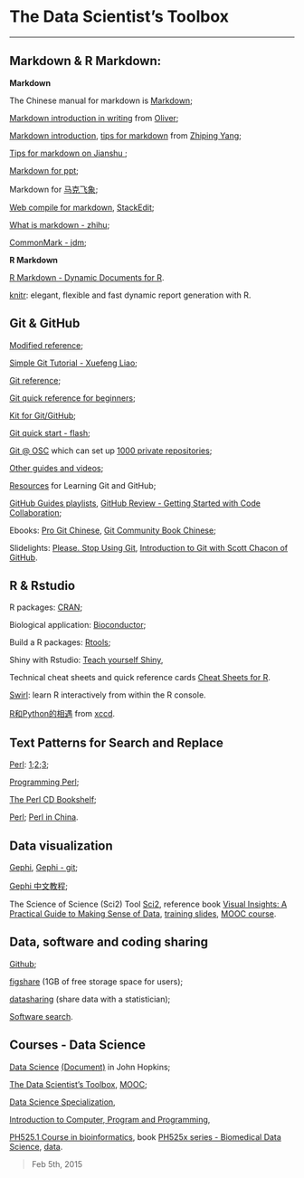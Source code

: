 # The Data Scientist’s Toolbox


***

## Markdown & R Markdown:

**Markdown**

The Chinese manual for markdown is [Markdown](http://wowubuntu.com/markdown/); 

[Markdown introduction in writing](http://joinwee.com/lesson/10/) from [Oliver](http://swordi.com/projects/);

[Markdown introduction](http://www.yangzhiping.com/tech/r-markdown-knitr.html), [tips for markdown](http://www.yangzhiping.com/tech/markdown.html?nsukey=240IHKrBNrXpmuZDTUrdaBZgRtXNGOCFkYyTs%2BjlVBhs%2BN2xpds3f%2FT2w63wfEf7fWM5JXfqA5GLNIwe1mqP5A%3D%3D) from [Zhiping Yang](http://www.yangzhiping.com/);

[Tips for markdown on Jianshu ](http://www.jianshu.com/collection/BDu5F8);

[Markdown for ppt](https://github.com/gnab/remark);

Markdown for [马克飞象](http://maxiang.info/);

[Web compile for markdown](http://tool.oschina.net/markdown), [StackEdit](https://stackedit.io/editor);

[What is markdown - zhihu](http://www.zhihu.com/question/19963642);

[CommonMark - jdm](http://commonmark.org/);

**R Markdown**

[R Markdown - Dynamic Documents for R](http://rmarkdown.rstudio.com/).

[knitr](http://yihui.name/knitr/): elegant, flexible and fast dynamic report generation with R.


## Git & GitHub

[Modified reference](https://github.com/wohugb/git-reference);

[Simple Git Tutorial - Xuefeng Liao](http://www.liaoxuefeng.com/wiki/0013739516305929606dd18361248578c67b8067c8c017b000);

[Git reference](http://gitref.org/basic/);

[Git quick reference for beginners](http://www.dataschool.io/git-quick-reference-for-beginners/);

[Kit for Git/GitHub](https://training.github.com/kit/);

[Git quick start - flash](http://git.oschina.net/wzw/git-quick-start);

[Git @ OSC](http://git.oschina.net/oschina/git-osc/wikis/Home) which can set up [1000 private repositories](http://git.oschina.net/);

[Other guides and videos](https://guides.github.com/);

[Resources](http://chronicle.com/blogs/profhacker/resources-for-learning-git-and-github/48285) for Learning Git and GitHub;

[GitHub Guides playlists](https://www.youtube.com/user/GitHubGuides/playlists), [GitHub Review - Getting Started with Code Collaboration](https://training.github.com/classes/);

Ebooks: [Pro Git Chinese](http://liam0205.me/attachment/Git/progit.zh.pdf),
[Git Community Book Chinese](http://gitbook.liuhui998.com/book.pdf);

Slidelights: [Please. Stop Using Git](https://www.youtube.com/watch?v=o4PFDKIc2fs), [Introduction to Git with Scott Chacon of GitHub](https://www.youtube.com/watch?v=ZDR433b0HJY).


## R & Rstudio 

R packages: [CRAN](http://cran.r-project.org/);

Biological application: [Bioconductor](http://www.bioconductor.org/);

Build a R packages: [Rtools](http://cran.r-project.org/bin/windows/Rtools);

Shiny with Rstudio: [Teach yourself Shiny](http://shiny.rstudio.com/tutorial/),

Technical cheat sheets and quick reference cards [Cheat Sheets for R](http://devcheatsheet.com/tag/r/).

[Swirl](http://swirlstats.com/students.html): learn R interactively from within the R console.

[R和Python的相遇](http://nbviewer.ipython.org/gist/xccds/d692e468e21aeca6748a) from [xccd](http://xccds.github.io/archive.html).

## Text Patterns for Search and Replace

[Perl](http://zh.wikipedia.org/wiki/Perl): [1](http://www.tutorialspoint.com/perl/perl_regular_expression.htm);[2](http://doc.sumy.ua/prog/pb/prog/ch02_04.htm);[3](http://www.sarand.com/td/ref_perl_pattern.html);

[Programming Perl](http://doc.sumy.ua/prog/pb/prog/prf1_02.htm);

[The Perl CD Bookshelf](http://doc.sumy.ua/prog/pb/index-1.htm);

[Perl](https://www.perl.org/); [Perl in China](http://www.perlchina.org/).


## Data visualization

[Gephi](http://gephi.github.io/), [Gephi - git](https://github.com/gephi/gephi);

[Gephi 中文教程](https://www.udemy.com/gephi/#/);

The Science of Science (Sci2) Tool [Sci2](http://wiki.cns.iu.edu/display/SCI2TUTORIAL/1+Introduction), reference book [Visual Insights: A Practical Guide to Making Sense of Data](http://cns.iu.edu/ivmoocbook14.html), [training slides](http://cns.iu.edu/docs/presentations/2013-borner-visualinsights-cs10k.pdf), [MOOC course](https://iu.instructure.com/courses/1422858).


## Data, software and coding sharing

[Github](https://github.com/);

[figshare](http://figshare.com/) (1GB of free storage space for users);

[datasharing](https://github.com/jtleek/datasharing) (share data with a statistician);

[Software search](https://software.oit.duke.edu/comp-print/software/license/index.php).


## Courses - Data Science

[Data Science](https://www.coursera.org/specialization/jhudatascience/1?utm_medium=listingPage) [(Document)](https://github.com/DataScienceSpecialization/courses) in John Hopkins;

[The Data Scientist’s Toolbox](https://class.coursera.org/datascitoolbox-009), [MOOC](https://class.coursera.org/datascitoolbox-017);

[Data Science Specialization](http://datasciencespecialization.github.io/),

[Introduction to Computer, Program and Programming](https://github.com/gangchen/CUHK-I2P),

[PH525.1 Course in bioinformatics](https://courses.edx.org/courses/HarvardX/PH525.1x/1T2015/info), book [PH525x series - Biomedical Data Science](http://genomicsclass.github.io/book/), [data](https://github.com/genomicsclass/labs).



>Feb 5th, 2015
